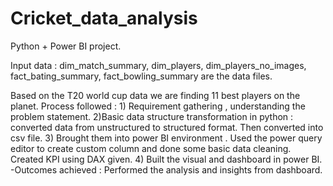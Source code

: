 # Cricket_data_analysis
Python + Power BI project.

Input data : dim_match_summary, dim_players, dim_players_no_images, fact_bating_summary, fact_bowling_summary are the data files.

Based on the T20 world cup data we are finding 11 best players on the planet.
Process followed :  1) Requirement gathering , understanding the problem statement.
2)Basic data structure transformation in python : converted data from unstructured to structured format. Then converted into csv file.
3) Brought them into power BI environment . Used the power query editor to create custom column and done some basic data cleaning. Created KPI using DAX given.
4) Built the visual and dashboard in power BI.
-Outcomes achieved : Performed the analysis and insights from dashboard.

